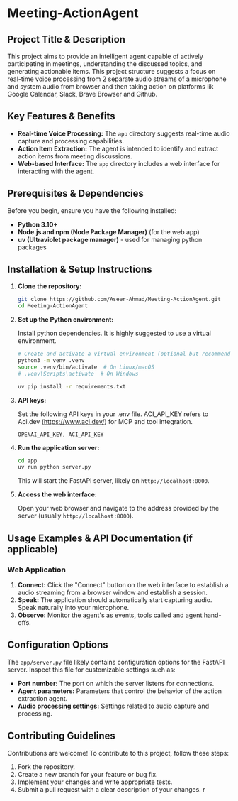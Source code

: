 # Meeting-ActionAgent

## Project Title & Description

This project aims to provide an intelligent agent capable of actively participating in meetings, understanding the discussed topics, and generating actionable items. This project structure suggests a focus on real-time voice processing from 2 separate audio streams of a microphone and system audio from browser and then taking action on platforms lik Google Calendar, Slack, Brave Browser and Github.

## Key Features & Benefits

*   **Real-time Voice Processing:** The `app` directory suggests real-time audio capture and processing capabilities.
*   **Action Item Extraction:** The agent is intended to identify and extract action items from meeting discussions.
*   **Web-based Interface:** The `app` directory includes a web interface for interacting with the agent.

## Prerequisites & Dependencies

Before you begin, ensure you have the following installed:

*   **Python 3.10+**
*   **Node.js and npm (Node Package Manager)** (for the web app)
*   **uv (Ultraviolet package manager)**  - used for managing python packages

## Installation & Setup Instructions

1.  **Clone the repository:**

    ```bash
    git clone https://github.com/Aseer-Ahmad/Meeting-ActionAgent.git
    cd Meeting-ActionAgent
    ```

2.  **Set up the Python environment:**

    Install python dependencies. It is highly suggested to use a virtual environment.

    ```bash
    # Create and activate a virtual environment (optional but recommended)
    python3 -m venv .venv
    source .venv/bin/activate  # On Linux/macOS
    # .venv\Scripts\activate  # On Windows

    uv pip install -r requirements.txt
    ```
4.  **API keys:**

    Set the following API keys in your .env file. 
    ACI_API_KEY refers to Aci.dev (https://www.aci.dev/) for MCP and tool integration.

    ```
    OPENAI_API_KEY, ACI_API_KEY
    ```

4.  **Run the application server:**

    ```bash
    cd app
    uv run python server.py
    ```

    This will start the FastAPI server, likely on `http://localhost:8000`.

5.  **Access the web interface:**

    Open your web browser and navigate to the address provided by the server (usually `http://localhost:8000`).

## Usage Examples & API Documentation (if applicable)

### Web Application

1.  **Connect:** Click the "Connect" button on the web interface to establish a audio streaming from a browser window and establish a session.
2.  **Speak:** The application should automatically start capturing audio. Speak naturally into your microphone.
3.  **Observe:** Monitor the agent's as events, tools called and agent hand-offs.

## Configuration Options

The `app/server.py` file likely contains configuration options for the FastAPI server. Inspect this file for customizable settings such as:

*   **Port number:** The port on which the server listens for connections.
*   **Agent parameters:** Parameters that control the behavior of the action extraction agent.
*   **Audio processing settings:** Settings related to audio capture and processing.

## Contributing Guidelines

Contributions are welcome! To contribute to this project, follow these steps:

1.  Fork the repository.
2.  Create a new branch for your feature or bug fix.
3.  Implement your changes and write appropriate tests.
4.  Submit a pull request with a clear description of your changes.
r